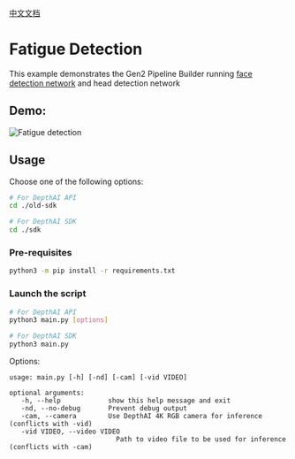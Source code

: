 [中文文档](README.zh-CN.md)

# Fatigue Detection

This example demonstrates the Gen2 Pipeline Builder running [face detection network](https://docs.openvinotoolkit.org/2019_R1/_face_detection_retail_0004_description_face_detection_retail_0004.html) and head detection network

## Demo:

![Fatigue detection](assets/fatigue.gif)

## Usage

Choose one of the following options:
```bash
# For DepthAI API
cd ./old-sdk

# For DepthAI SDK
cd ./sdk
```

### Pre-requisites

```bash
python3 -m pip install -r requirements.txt
```

### Launch the script

```bash
# For DepthAI API
python3 main.py [options]

# For DepthAI SDK
python3 main.py
```

Options:
```
usage: main.py [-h] [-nd] [-cam] [-vid VIDEO]

optional arguments:
   -h, --help            show this help message and exit
   -nd, --no-debug       Prevent debug output
   -cam, --camera        Use DepthAI 4K RGB camera for inference (conflicts with -vid)
   -vid VIDEO, --video VIDEO
                           Path to video file to be used for inference (conflicts with -cam)
```